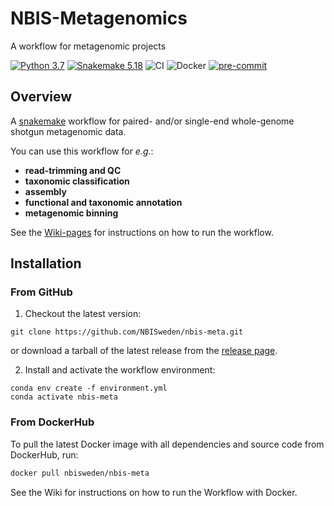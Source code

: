 # NBIS-Metagenomics
A workflow for metagenomic projects

[![Python 3.7](https://img.shields.io/badge/python-≥3.7-brightgreen.svg)](https://www.python.org/downloads/release/python-37/)
[![Snakemake 5.18](https://img.shields.io/badge/snakemake->5.18-brightgreen.svg)](https://img.shields.io/badge/snakemake-5.11.2)
![CI](https://github.com/NBISweden/nbis-meta/workflows/CI/badge.svg?branch=main)
![Docker](https://img.shields.io/docker/pulls/nbisweden/nbis-meta)
[![pre-commit](https://img.shields.io/badge/pre--commit-enabled-brightgreen?logo=pre-commit&logoColor=white)](https://github.com/pre-commit/pre-commit)

## Overview
A [snakemake](http://snakemake.readthedocs.io/en/stable/) workflow for
paired- and/or single-end whole-genome shotgun metagenomic data.

You can use this workflow for _e.g._:

- **read-trimming and QC**
- **taxonomic classification**
- **assembly**
- **functional and taxonomic annotation**
- **metagenomic binning**

See the [Wiki-pages](https://github.com/NBISweden/nbis-meta/wiki) for
instructions on how to run the workflow.

## Installation

### From GitHub
1. Checkout the latest version:

```
git clone https://github.com/NBISweden/nbis-meta.git
```

or download a tarball of the latest release from the [release page](https://github.com/NBISweden/nbis-meta/releases).

2. Install and activate the workflow environment:

```
conda env create -f environment.yml
conda activate nbis-meta
```

### From DockerHub

To pull the latest Docker image with all dependencies and source code from
DockerHub, run:

```bash
docker pull nbisweden/nbis-meta
```

See the Wiki for instructions on how to run the Workflow with Docker.
